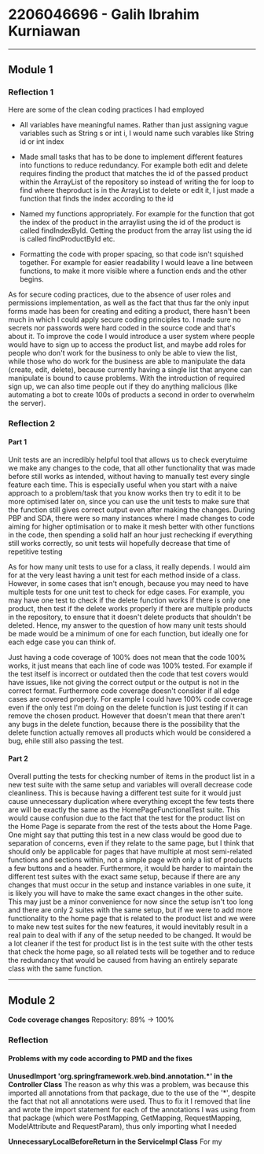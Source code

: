 # 2206046696 - Galih Ibrahim Kurniawan
__________________________________________
## Module 1
### Reflection 1
Here are some of the clean coding practices I had employed

* All variables have meaningful names. Rather than just assigning vague variables such as String s or int i, I would name such varables like String id or int index

* Made small tasks that has to be done to implement different features into functions to reduce redundancy. For example both edit and delete requires finding the product that matches the id of the passed product within the ArrayList of the repository so instead of writing the for loop to find where theproduct is in the ArrayList to delete or edit it, I just made a function that finds the index according to the id

* Named my functions appropriately. For example for the function that got the index of the product in the arraylist using the id of the product is called findIndexById. Getting the product from the array list using the id is called findProductById etc.

* Formatting the code with proper spacing, so that code isn't squished together. For example for easier readability I would leave a line between functions, to make it more visible where a function ends and the other begins.

As for secure coding practices, due to the absence of user roles and permissions implementation, as well as the fact that thus far the only input forms made has been for creating and editing a product, there hasn't been much in which I could apply secure coding principles to. I made sure no secrets nor passwords were hard coded in the source code and that's about it. To improve the code I would introduce a user system where people would have to sign up to access the product list, and maybe add roles for people who don't work for the business to only be able to view the list, while those who do work for the business are able to manipulate the data (create, edit, delete), because currently having a single list that anyone can manipulate is bound to cause problems. With the introduction of required sign up, we can also time people out if they do anything malicious (like automating a bot to create 100s of products a second in order to overwhelm the server).

### Reflection 2
#### Part 1
Unit tests are an incredibly helpful tool that allows us to check everytuime we make any changes to the code, that all other functionality that was made before still works as intended, without having to manually test every single feature each time. This is especially useful when you start with a naive approach to a problem/task that you know works then try to edit it to be more optimised later on, since you can use the unit tests to make sure that the function still gives correct output even after making the changes. During PBP and SDA, there were so many instances where I made changes to code aiming for higher optimisation or to make it mesh better with other functions in the code, then spending a solid half an hour just rechecking if everything still works correctly, so unit tests wiil hopefully decrease that time of repetitive testing

As for how many unit tests to use for a class, it really depends. I would aim for at the very least having a unit test for each method inside of a class. However, in some cases that isn't enough, because you may need to have multiple tests for one unit test to check for edge cases. For example, you may have one test to check if the delete function works if there is only one product, then test if the delete works properly if there are multiple products in the repository, to ensure that it doesn't delete products that shouldn't be deleted. Hence, my answer to the question of how many unit tests should be made would be a minimum of one for each function, but ideally one for each edge case you can think of.

Just having a code coverage of 100% does not mean that the code 100% works, it just means that each line of code was 100% tested. For example if the test itself is incorrect or outdated then the code that test covers would have issues, like not giving the correct output or the output is not in the correct format. Furthermore code coverage doesn't consider if all edge cases are covered properly. For example I could have 100% code coverage even if the only test I'm doing on the delete function is just testing if it can remove the chosen product. However that doesn't mean that there aren't any bugs in the delete function, because there is the possibility that the delete function actually removes all products which would be considered a bug, ehile still also passing the test.

#### Part 2
Overall putting the tests for checking number of items in the product list in a new test suite with the same setup and variables will overall decrease code cleanliness. This is because having a different test suite for it would just cause unnecessary duplication where everything except the few tests there are will be exactly the same as the HomePageFunctionalTest suite. This would cause confusion due to the fact that the test for the product list on the Home Page is separate from the rest of the tests about the Home Page. One might say that putting this test in a new class would be good due to separation of concerns, even if they relate to the same page, but I think that should only be applicable for pages that have multiple at most semi-related functions and sections within, not a simple page with only a list of products a few buttons and a header. Furthermore, it would be harder to maintain the different test suites with the exact same setup, because if there are any changes that must occur in the setup and instance variables in one suite, it is likely you will have to make the same exact changes in the other suite. This may just be a minor convenience for now since the setup isn't too long and there are only 2 suites with the same setup, but if we were to add more functionality to the home page that is related to the product list and we were to make new test suites for the new features, it would inevitably result in a real pain to deal with if any of the setup needed to be changed. It would be a lot cleaner if the test for product list is in the test suite with the other tests that check the home page, so all related tests will be together and to reduce the redundancy that would be caused from having an entirely separate class with the same function.

__________________________________________
## Module 2
**Code coverage changes**
Repository: 89% -> 100%
### Reflection
#### Problems with my code according to PMD and the fixes
**UnusedImport 'org.springframework.web.bind.annotation.*' in the Controller Class**
The reason as why this was a problem, was because this imported all annotations from that package, due to the use of the '*', despite the fact that not all annotations were used. Thus to fix it I removed that line and wrote the import statement for each of the annotations I was using from that package (which were PostMapping, GetMapping, RequestMapping, ModelAttribute and RequestParam), thus only importing what I needed

**UnnecessaryLocalBeforeReturn in the ServiceImpl Class**
For my 
